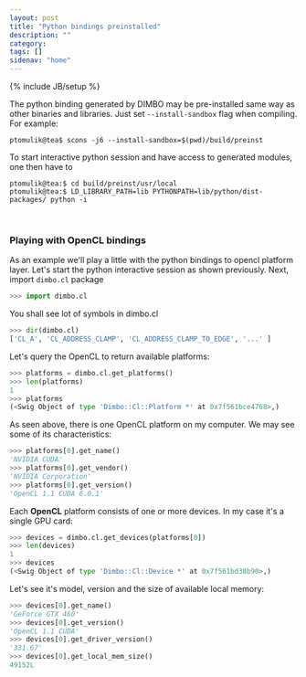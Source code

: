```yaml
---
layout: post
title: "Python bindings preinstalled"
description: ""
category: 
tags: []
sidenav: "home"
---
```

{% include JB/setup %}

The python binding generated by DIMBO may be pre-installed same way as other binaries and libraries. Just set ``--install-sandbox`` flag when compiling. For example:

```console
ptomulik@tea$ scons -j6 --install-sandbox=$(pwd)/build/preinst
```

To start interactive python session and have access to generated modules, one
then have to

```console
ptomulik@tea:$ cd build/preinst/usr/local
ptomulik@tea:$ LD_LIBRARY_PATH=lib PYTHONPATH=lib/python/dist-packages/ python -i
```

&nbsp;

### Playing with OpenCL bindings

As an example we'll play a little with the python bindings to opencl platform
layer. Let's start the python interactive session as shown previously. Next,
import `dimbo.cl` package

```python
>>> import dimbo.cl
```

You shall see lot of symbols in dimbo.cl 

```python
>>> dir(dimbo.cl)
['CL_A', 'CL_ADDRESS_CLAMP', 'CL_ADDRESS_CLAMP_TO_EDGE', '...' ]
```

Let's query the OpenCL to return available platforms:

```python
>>> platforms = dimbo.cl.get_platforms()
>>> len(platforms)
1
>>> platforms
(<Swig Object of type 'Dimbo::Cl::Platform *' at 0x7f561bce4768>,)
```

As seen above, there is one OpenCL platform on my computer. We may see some of
its characteristics:

```python
>>> platforms[0].get_name()
'NVIDIA CUDA'
>>> platforms[0].get_vendor()
'NVIDIA Corporation'
>>> platforms[0].get_version()
'OpenCL 1.1 CUDA 6.0.1'
```

Each **OpenCL** platform consists of one or more devices. In my case it's a
single GPU card:

```python
>>> devices = dimbo.cl.get_devices(platforms[0])
>>> len(devices)
1
>>> devices
(<Swig Object of type 'Dimbo::Cl::Device *' at 0x7f561bd38b90>,)
```

Let's see it's model, version and the size of available local memory:

```python
>>> devices[0].get_name()
'GeForce GTX 460'
>>> devices[0].get_version()
'OpenCL 1.1 CUDA'
>>> devices[0].get_driver_version()
'331.67'
>>> devices[0].get_local_mem_size()
49152L
```

<!-- vim: set syntax=markdown: -->
